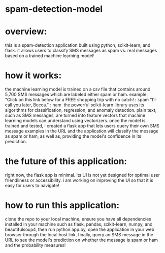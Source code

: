 # spam-detection-model
# overview:
this is a spam-detection application built using python, scikit-learn, and flask. it allows users to classify SMS messages as spam vs. real messages based on a trained machine learning model! 
# how it works:
the machine learning model is trained on a csv file that contains around 5,700 SMS messages which are labeled either spam or ham.
example: "Click on this link below for a FREE shopping trip with no catch! : spam
         "I'll call you later, Becca."                                     : ham. 
the powerful scikit-learn library uses its algorithms for classification, regression, and anomaly detection. plain text, such as SMS messages, are turned into feature vectors that machine learning models can understand using vectorizers.
once the model is trained and tested, i created a flask app that lets users query their own SMS message examples in the URL and the application will classify the message as spam or ham, as well as, providing the model's confidence in its prediction.
# the future of this application:
right now, the flask app is minimal. its UI is not yet designed for optimal user friendliness or accessibility. i am working on improving the UI so that it is easy for users to navigate!
# how to run this application:
clone the repo to your local machine,
ensure you have all dependencies installed in your machine such as flask, pandas, scikit-learn, numpy, and beautifulsoup4, then
run python app.py,
open the application in your web browser through the local host link, finally, 
query an SMS message in the URL to see the model's prediction on whether the message is spam or ham and the probability measures!
